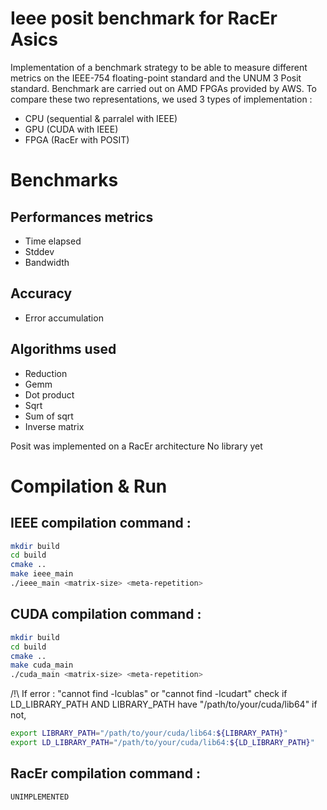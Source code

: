 # Ieee posit benchmark for RacEr Asics

Implementation of a benchmark strategy to be able to measure different metrics on the IEEE-754 floating-point standard and the UNUM 3 Posit standard. Benchmark are carried out on AMD FPGAs provided by AWS. To compare these two representations, we used 3 types of implementation :
- CPU (sequential & parralel with IEEE)
- GPU (CUDA with IEEE)
- FPGA (RacEr with POSIT)

# Benchmarks
## Performances metrics
- Time elapsed
- Stddev
- Bandwidth

## Accuracy
- Error accumulation 

## Algorithms used
- Reduction 
- Gemm
- Dot product
- Sqrt
- Sum of sqrt
- Inverse matrix 

Posit was implemented on a RacEr architecture
No library yet

# Compilation & Run
## IEEE compilation command :
```bash
mkdir build
cd build
cmake ..
make ieee_main
./ieee_main <matrix-size> <meta-repetition> 
```

## CUDA compilation command :
```bash
mkdir build
cd build
cmake ..
make cuda_main
./cuda_main <matrix-size> <meta-repetition>
```
/!\ If error : "cannot find -lcublas" or "cannot find -lcudart" 
check if LD_LIBRARY_PATH AND LIBRARY_PATH have "/path/to/your/cuda/lib64"
if not, 
```sh
export LIBRARY_PATH="/path/to/your/cuda/lib64:${LIBRARY_PATH}"
export LD_LIBRARY_PATH="/path/to/your/cuda/lib64:${LD_LIBRARY_PATH}"
```

## RacEr compilation command :
```bash
UNIMPLEMENTED
```

